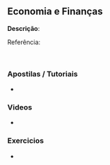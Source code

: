 ## Economia e Finanças
<strong>Descrição</strong>: 
<br/>

Referência: []()

<br/>

### Apostilas / Tutoriais

- []()

### Videos

- []()

### Exercicios

- []()
